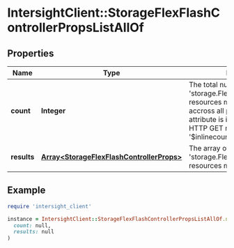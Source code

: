 # IntersightClient::StorageFlexFlashControllerPropsListAllOf

## Properties

| Name | Type | Description | Notes |
| ---- | ---- | ----------- | ----- |
| **count** | **Integer** | The total number of &#39;storage.FlexFlashControllerProps&#39; resources matching the request, accross all pages. The &#39;Count&#39; attribute is included when the HTTP GET request includes the &#39;$inlinecount&#39; parameter. | [optional] |
| **results** | [**Array&lt;StorageFlexFlashControllerProps&gt;**](StorageFlexFlashControllerProps.md) | The array of &#39;storage.FlexFlashControllerProps&#39; resources matching the request. | [optional] |

## Example

```ruby
require 'intersight_client'

instance = IntersightClient::StorageFlexFlashControllerPropsListAllOf.new(
  count: null,
  results: null
)
```

